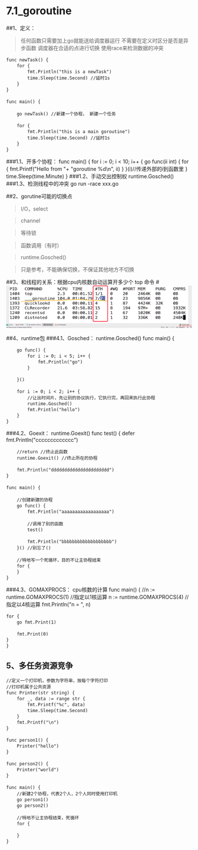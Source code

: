 # 7.1_goroutine

##1、定义：
>任何函数只需要加上go就能送给调度器运行
>不需要在定义时区分是否是异步函数
>调度器在合适的点进行切换
>使用race来检测数据的冲突

    func newTask() {
    	for {
    		fmt.Println("this is a newTask")
    		time.Sleep(time.Second) //延时1s
    	}
    }
    
    func main() {
    
    	go newTask() //新建一个协程， 新建一个任务
    
    	for {
    		fmt.Println("this is a main goroutine")
    		time.Sleep(time.Second) //延时1s
    	}
    }

###1.1、开多个协程：
        func main() {
        	for i := 0; i < 10; i++ {
        		go func(ii int) {
        			for {
        				fmt.Printf("Hello from "+
        					"goroutine %d\n", ii)
        			}
        		}(i)//传递外部的i到函数里
        	}
        	time.Sleep(time.Minute)
        }
###1.2、手动交出控制权
    runtime.Gosched()
###1.3、检测线程中的冲突
    go run -race xxx.go
    
##2、gorutine可能的切换点
>I/O，select

>channel

>等待锁

>函数调用（有时）

>runtime.Gosched()

>只是参考，不能确保切换，不保证其他地方不切换

##3、和线程的关系：根据cpu内核数自动运算开多少个
top 命令
#![gorutine线程](/assets/goroutine线程.png)

##4、runtime包
###4.1、Gosched： runtime.Gosched()
    func main() {
    
    	go func() {
    		for i := 0; i < 5; i++ {
    			fmt.Println("go")
    		}
    
    	}()
    
    	for i := 0; i < 2; i++ {
    		//让出时间片，先让别的协议执行，它执行完，再回来执行此协程
    		runtime.Gosched()
    		fmt.Println("hello")
    	}
    }
###4.2、Goexit： runtime.Goexit()
    func test() {
    	defer fmt.Println("ccccccccccccc")
    
    	//return //终止此函数
    	runtime.Goexit() //终止所在的协程
    
    	fmt.Println("dddddddddddddddddddddd")
    }
    
    func main() {
    
    	//创建新建的协程
    	go func() {
    		fmt.Println("aaaaaaaaaaaaaaaaaa")
    
    		//调用了别的函数
    		test()
    
    		fmt.Println("bbbbbbbbbbbbbbbbbbb")
    	}() //别忘了()
    
    	//特地写一个死循环，目的不让主协程结束
    	for {
    	}
    }
###4.3、GOMAXPROCS： cpu核数的计算
    func main() {
	//n := runtime.GOMAXPROCS(1) //指定以1核运算
	n := runtime.GOMAXPROCS(4) //指定以4核运算
	fmt.Println("n = ", n)

	for {
		go fmt.Print(1)

		fmt.Print(0)
	}
    }

## 5、多任务资源竞争
    
    //定义一个打印机，参数为字符串，按每个字符打印
    //打印机属于公共资源
    func Printer(str string) {
    	for _, data := range str {
    		fmt.Printf("%c", data)
    		time.Sleep(time.Second)
    	}
    	fmt.Printf("\n")
    }
    
    func person1() {
    	Printer("hello")
    }
    
    func person2() {
    	Printer("world")
    }
    
    func main() {
    	//新建2个协程，代表2个人，2个人同时使用打印机
    	go person1()
    	go person2()
    
    	//特地不让主协程结束，死循环
    	for {
    
    	}
    }
